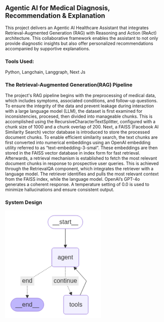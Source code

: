 ## Agentic AI for Medical Diagnosis, Recommendation & Explanation

This project delivers an Agentic AI Healthcare Assistant that integrates Retrieval-Augmented Generation (RAG) with Reasoning and Action (ReAct) architecture. This collaborative framework enables the assistant to not only provide diagnostic insights but also offer personalized recommendations accompanied by supportive explanations.

### Tools Used:
Python, Langchain, Langgraph, Next Js

### The Retrieval-Augmented Generation(RAG) Pipeline

The project's RAG pipeline begins with the preprocessing of medical data, which includes symptoms, associated conditions, and follow-up questions. To ensure the integrity of the data and prevent leakage during interaction with a large language model (LLM), the dataset is first examined for inconsistencies, procesed, then divided into manageable chunks. This is accomplished using the RecursiveCharacterTextSplitter, configured with a chunk size of 1000 and a chunk overlap of 200.
Next, a FAISS (Facebook AI Similarity Search) vector database is introduced to store the processed document chunks. To enable efficient similarity search, the text chunks are first converted into numerical embeddings using an OpenAI embedding utility referred to as “text-embedding-3-smal“. These embeddings are then stored in the FAISS vector database in index form for fast retrieval.
Afterwards, a retrieval mechanism is established to fetch the most relevant document chunks in response to prospective user queries. This is achieved through the RetrievalQA component, which integrates the retriever with a language model. The retriever identifies and pulls the most relevant context from the FAISS index, while the language model. OpenAI’s GPT-4o generates a coherent response. A temperature setting of 0.0 is used to minimize hallucinations and ensure consistent output.


### System Design
![image_alt](https://github.com/fredie7/gpt_lab_task/blob/main/Screenshot%20(3736).png?raw=true)
